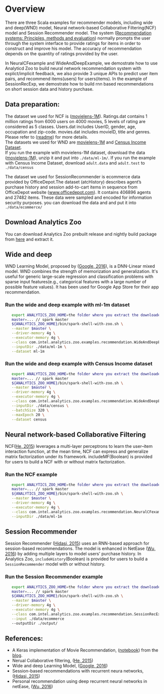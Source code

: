 # Overview

There are three Scala examples for recommender models, including wide and deep(WND) model, Neural network-based Collaborative Filtering(NCF) model and Session Recommender model.
The system ([Recommendation systems: Principles, methods and evaluation](http://www.sciencedirect.com/science/article/pii/S1110866515000341)) normally prompts the user through the system interface to provide ratings for items in order to construct and improve his model. The accuracy of recommendation depends on the quantity of ratings provided by the user.  

In NeuralCFexample and WideAndDeepExample, we demostrate how to use Analyticd Zoo to build neural network recommendation system with explict/implicit feedback, we also provide 3 unique APIs to predict user item pairs, and recommend items(users) for users(items). In the example of SessionRecExp, we demostrate how to build rnn based recommendations on short session data and history purchase.

## Data preparation: 
   The dataset we used for NCF is ([movielens-1M](https://grouplens.org/datasets/movielens/1m/)). Ratings.dat contains 1 million ratings from 6000 users on 4000 movies, 5 levels of rating are considered as 5 classes. Users.dat includes UserID, gender, age, occupation and zip-code. movies.dat includes movieID, title and genres. Please refer to ([readme](http://files.grouplens.org/datasets/movielens/ml-1m-README.txt)) for more details.  
   The datasets we used for WND are [movielens-1M](https://grouplens.org/datasets/movielens/1m/) and [Census Income Dataset](https://archive.ics.uci.edu/ml/datasets/Census+Income).  
   If you run the example with movielens-1M dataset, download the data ([movielens-1M](https://grouplens.org/datasets/movielens/1m/)), unzip it and put into `./data/ml-1m/`. If you run the example with Census Income Dataset, download `adult.data` and `adult.test` to `./data/census`
   
   The dataset we used for SessionRecommender is ecommerce data provided by OfficeDepot.The dataset (atcHistory) describes agent’s purchase history and session add-to-cart items in sequence from OfficeDepot website (www.officedepot.com). It contains 406896 agents and 27482 items. These data were sampled and encoded for information security purposes. you can download the data and and put it into `./data/ecommerce/`

## Download Analytics Zoo
   You can download Analytics Zoo prebuilt release and nightly build package from [here](https://analytics-zoo.github.io/master/#release-download/) and extract it.

## Wide and deep
   WND Learning Model, proposed by ([Google, 2016](https://arxiv.org/pdf/1606.07792.pdf)), is a DNN-Linear mixed model. WND combines the strength of memorization and generalization. It's useful for generic large-scale regression and classification problems with sparse input features(e.g., categorical features with a large number of possible feature values). It has been used for Google App Store for their app recommendation.
### Run the wide and deep example with ml-1m dataset
``` bash
   export ANALYTICS_ZOO_HOME=the folder where you extract the downloaded Analytics Zoo zip package
   master=... // spark master
   ${ANALYTICS_ZOO_HOME}/bin/spark-shell-with-zoo.sh \
   --master $master \
   --driver-memory 4g \
   --executor-memory 4g \
   --class com.intel.analytics.zoo.examples.recommendation.WideAndDeepExample \
   --inputDir ./data/ml-1m \
   --dataset ml-1m
```

### Run the wide and deep example with Census Income dataset
``` bash
   export ANALYTICS_ZOO_HOME=the folder where you extract the downloaded Analytics Zoo zip package
   master=... // spark master
   ${ANALYTICS_ZOO_HOME}/bin/spark-shell-with-zoo.sh \
   --master $master \
   --driver-memory 4g \
   --executor-memory 4g \
   --class com.intel.analytics.zoo.examples.recommendation.WideAndDeepExample \
   --inputDir ./data/census \
   --batchSize 320 \
   --maxEpoch 20 \
   --dataset census
```


## Neural network-based Collaborative Filtering
   NCF([He, 2015](https://www.comp.nus.edu.sg/~xiangnan/papers/ncf.pdf)) leverages a multi-layer perceptrons to learn the user–item interaction function, at the mean time, NCF can express and generalize matrix factorization under its framework. includeMF(Boolean) is provided for users to build a NCF with or without matrix factorization. 
### Run the NCF example
``` bash
   export ANALYTICS_ZOO_HOME=the folder where you extract the downloaded Analytics Zoo zip package
   master=... // spark master
   ${ANALYTICS_ZOO_HOME}/bin/spark-shell-with-zoo.sh \
   --master $master \
   --driver-memory 4g \
   --executor-memory 4g \
   --class com.intel.analytics.zoo.examples.recommendation.NeuralCFexample \
   --inputDir ./data/ml-1m 
```


## Session Recommender
   Session Recommender ([Hidasi, 2015](https://arxiv.org/pdf/1511.06939.pdf)) uses an RNN-based approach for session-based recommendations. The model is enhanced in NetEase ([Wu, 2016](https://ieeexplore.ieee.org/document/7498326)) by adding multiple layers to model users' purchase history. In Analytics Zoo, `includeHistory`(Boolean) is provided for users to build a `SessionRecommender` model with or without history. 
### Run the Session Recommender example
``` bash
   export ANALYTICS_ZOO_HOME=the folder where you extract the downloaded Analytics Zoo zip package
   master=... // spark master
   ${ANALYTICS_ZOO_HOME}/bin/spark-shell-with-zoo.sh \
   --master $master \
   --driver-memory 4g \
   --executor-memory 4g \
   --class com.intel.analytics.zoo.examples.recommendation.SessionRecExp \
   --input ./data/ecommerce
   --outputDir ./output/
```
## References: 
* A Keras implementation of Movie Recommendation, ([notebook](https://github.com/ririw/ririw.github.io/blob/master/assets/Recommending%20movies.ipynb)) from the [blog](http://blog.richardweiss.org/2016/09/25/movie-embeddings.html).
* Nerual Collaborative filtering, ([He, 2015](https://www.comp.nus.edu.sg/~xiangnan/papers/ncf.pdf))
* Wide and deep Learning Model, ([Google, 2016](https://arxiv.org/pdf/1606.07792.pdf))
* Session-based recommendations with recurrent neura networks, ([Hidasi, 2015](https://arxiv.org/pdf/1511.06939.pdf))
* Personal recommendation using deep recurrent neural networks in netEase, ([Wu, 2016](https://ieeexplore.ieee.org/document/7498326))